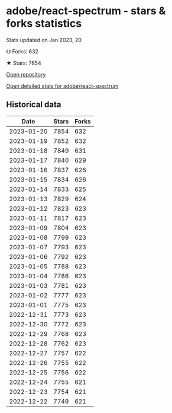 # adobe/react-spectrum - stars & forks statistics

Stats updated on Jan 2023, 20

☋ Forks: 632

★ Stars: 7854

[Open repository](https://github.com/adobe/react-spectrum)

[Open detailed stats for adobe/react-spectrum](https://reviewgithub.com/rep/adobe/react-spectrum)

## Historical data
| Date | Stars | Forks |
|------|-------|-------|
| 2023-01-20 | 7854 | 632 | 
| 2023-01-19 | 7852 | 632 | 
| 2023-01-18 | 7849 | 631 | 
| 2023-01-17 | 7840 | 629 | 
| 2023-01-16 | 7837 | 626 | 
| 2023-01-15 | 7834 | 626 | 
| 2023-01-14 | 7833 | 625 | 
| 2023-01-13 | 7829 | 624 | 
| 2023-01-12 | 7823 | 623 | 
| 2023-01-11 | 7817 | 623 | 
| 2023-01-09 | 7804 | 623 | 
| 2023-01-08 | 7799 | 623 | 
| 2023-01-07 | 7793 | 623 | 
| 2023-01-06 | 7792 | 623 | 
| 2023-01-05 | 7788 | 623 | 
| 2023-01-04 | 7786 | 623 | 
| 2023-01-03 | 7781 | 623 | 
| 2023-01-02 | 7777 | 623 | 
| 2023-01-01 | 7775 | 623 | 
| 2022-12-31 | 7773 | 623 | 
| 2022-12-30 | 7772 | 623 | 
| 2022-12-29 | 7768 | 623 | 
| 2022-12-28 | 7762 | 623 | 
| 2022-12-27 | 7757 | 622 | 
| 2022-12-26 | 7755 | 622 | 
| 2022-12-25 | 7756 | 622 | 
| 2022-12-24 | 7755 | 621 | 
| 2022-12-23 | 7754 | 621 | 
| 2022-12-22 | 7749 | 621 | 

